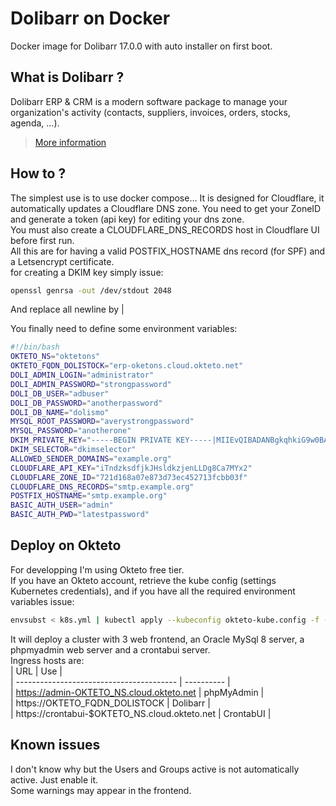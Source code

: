 # Dolibarr on Docker

Docker image for Dolibarr 17.0.0 with auto installer on first boot.

## What is Dolibarr ?

Dolibarr ERP & CRM is a modern software package to manage your organization's activity (contacts, suppliers, invoices, orders, stocks, agenda, ...).

> [More information](https://github.com/dolibarr/dolibarr)

## How to ?

The simplest use is to use docker compose… 
It is designed for Cloudflare, it automatically updates a Cloudflare DNS zone. You need to get your ZoneID and generate a token (api key) for editing your dns zone.  
You must also create a CLOUDFLARE_DNS_RECORDS host in Cloudflare UI before first run.  
All this are for having a valid POSTFIX_HOSTNAME dns record (for SPF) and a Letsencrypt certificate.  
for creating a DKIM key simply issue:  
```sh
openssl genrsa -out /dev/stdout 2048
``` 
And replace all newline by |  

You finally need to define some environment variables:  
```sh
#!/bin/bash
OKTETO_NS="oktetons"
OKTETO_FQDN_DOLISTOCK="erp-oketons.cloud.okteto.net"
DOLI_ADMIN_LOGIN="administrator"
DOLI_ADMIN_PASSWORD="strongpassword"
DOLI_DB_USER="adbuser"
DOLI_DB_PASSWORD="anotherpassword"
DOLI_DB_NAME="dolismo"
MYSQL_ROOT_PASSWORD="averystrongpassword"
MYSQL_PASSWORD="anotherone"
DKIM_PRIVATE_KEY="-----BEGIN PRIVATE KEY-----|MIIEvQIBADANBgkqhkiG9w0BAQEFAASCBKcwggSjAgEA|rxSPI0KqL9mH2JyWFexZziV3RuE7DIf+IFVPLsrxSrfsZqYOFuBamfPVLVHNx+Ma|dbDPH+KzOc5sMNDkLebWg+qddpTm6Zy0mUACRbFijF1TjPRiwnpEpScGUSS+Cs8U|Coe+cQBuoTsIHpowYjVbps4=|-----END PRIVATE KEY-----"
DKIM_SELECTOR="dkimselector"
ALLOWED_SENDER_DOMAINS="example.org"
CLOUDFLARE_API_KEY="iTndzksdfjkJHsldkzjenLLDg8Ca7MYx2"
CLOUDFLARE_ZONE_ID="721d168a07e873d73ec452713fcbb03f"
CLOUDFLARE_DNS_RECORDS="smtp.example.org"
POSTFIX_HOSTNAME="smtp.example.org"
BASIC_AUTH_USER="admin"
BASIC_AUTH_PWD="latestpassword"
```


## Deploy on Okteto

For developping I'm using Okteto free tier.  
If you have an Okteto account, retrieve the kube config (settings Kubernetes credentials), and if you have all the required environment variables issue:  
```sh
envsubst < k8s.yml | kubectl apply --kubeconfig okteto-kube.config -f -
```
It will deploy a cluster with 3 web frontend, an Oracle MySql 8 server, a phpmyadmin web server and a crontabui server.  
Ingress hosts are:  
| URL | Use |  
| ---------------------------------------- | ---------- |  
| https://admin-OKTETO_NS.cloud.okteto.net | phpMyAdmin |  
| https://OKTETO_FQDN_DOLISTOCK | Dolibarr |  
| https://crontabui-$OKTETO_NS.cloud.okteto.net | CrontabUI |  

## Known issues

I don't know why but the Users and Groups active is not automatically active. Just enable it.  
Some warnings may appear in the frontend.  

